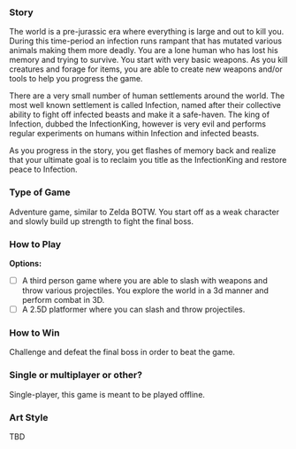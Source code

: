 ### Story
The world is a pre-jurassic era where everything is large and out to kill you. During this time-period an infection runs rampant that has mutated various
animals making them more deadly. You are a lone human who has lost his memory and trying to survive. You start with very basic weapons. As you kill creatures and forage for items, you are
able to create new weapons and/or tools to help you progress the game.

There are a very small number of human settlements around the world. The most well known settlement is called Infection, named after their collective
ability to fight off infected beasts and make it a safe-haven. The king of Infection, dubbed the InfectionKing, however is very evil and performs
regular experiments on humans within Infection and infected beasts.

As you progress in the story, you get flashes of memory back and realize that your ultimate goal is to reclaim you title as the InfectionKing and restore
peace to Infection.

### Type of Game
Adventure game, similar to Zelda BOTW. You start off as a weak character and slowly build up strength to fight the final boss.

### How to Play
**Options:**
- [ ] A third person game where you are able to slash with weapons and throw various projectiles. You explore the world in a 3d 
manner and perform combat in 3D.
- [ ] A 2.5D platformer where you can slash and throw projectiles.

### How to Win
Challenge and defeat the final boss in order to beat the game.

### Single or multiplayer or other?
Single-player, this game is meant to be played offline.

### Art Style
TBD
